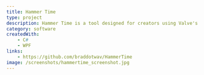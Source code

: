 ```yaml
---
title: Hammer Time
type: project
description: Hammer Time is a tool designed for creators using Valve's Hammer Editor, providing per-project usage statistics and streamlining the launch process.
category: software
createdWith:
    - C#
    - WPF
links:
    - https://github.com/braddotwav/HammerTime
image: /screenshots/hammertime_screenshot.jpg
---
```

